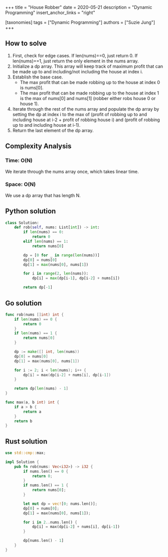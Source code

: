 +++
title = "House Robber"
date = 2020-05-21
description = "Dynamic Programming"
insert_anchor_links = "right"

[taxonomies]
tags = ["Dynamic Programming"]
authors = ["Suzie Jung"]
+++

## How to solve

1. First, check for edge cases. If len(nums)==0, just return 0. If len(nums)==1, just return the only element in the nums array.
2. Initialize a dp array. This array will keep track of maximum profit that can be made up to and including/not including the house at index i.
3. Establish the base case.
    * The max profit that can be made robbing up to the house at index 0 is nums[0].
    * The max profit that can be made robbing up to the house at index 1 is the max of nums[0] and nums[1] (robber either robs house 0 or house 1).
4. Iterate through the rest of the nums array and populate the dp array by setting the dp at index i to the max of (profit of robbing up to and including house at i-2 + profit of robbing house i) and (profit of robbing up to and including house at i-1).
5. Return the last element of the dp array.

## Complexity Analysis

### Time: O(N)

We iterate through the nums array once, which takes linear time.

### Space: O(N)

We use a dp array that has length N. 

## Python solution

```python
class Solution:
    def rob(self, nums: List[int]) -> int:
        if len(nums) == 0:
            return 0
        elif len(nums) == 1:
            return nums[0]

        dp = [0 for _ in range(len(nums))]
        dp[0] = nums[0]
        dp[1] = max(nums[0], nums[1])

        for i in range(2, len(nums)):
            dp[i] = max(dp[i-1], dp[i-2] + nums[i])

        return dp[-1]
```

## Go solution

```go
func rob(nums []int) int {
    if len(nums) == 0 {
        return 0
    }
    if len(nums) == 1 {
        return nums[0]
    }

    dp := make([] int, len(nums))
    dp[0] = nums[0]
    dp[1] = max(nums[0], nums[1])

    for i := 2; i < len(nums); i++ {
        dp[i] = max(dp[i-2] + nums[i], dp[i-1])
    }

    return dp[len(nums) - 1]
}

func max(a, b int) int {
    if a > b {
        return a
    }
    return b
}
```

## Rust solution

```rust
use std::cmp::max;

impl Solution {
    pub fn rob(nums: Vec<i32>) -> i32 {
        if nums.len() == 0 {
            return 0;
        }
        if nums.len() == 1 {
            return nums[0];
        }

        let mut dp = vec![0; nums.len()];
        dp[0] = nums[0];
        dp[1] = max(nums[0], nums[1]);

        for i in 2..nums.len() {
            dp[i] = max(dp[i-2] + nums[i], dp[i-1])
        }

        dp[nums.len() - 1]
    }
}
```

